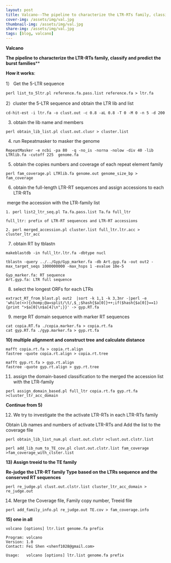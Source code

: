 ```yaml
---
layout: post
title: Valcano--The pipeline to characterize the LTR-RTs family, classify and predict the burst families
cover-img: /assets/img/val.jpg
thumbnail-img: /assets/img/val.jpg
share-img: /assets/img/val.jpg
tags: [blog, valcano]
---
```






**Valcano**

**The pipeline to characterize the LTR-RTs family, classify and predict the burst families**** 



**How it works**:



1） Get the 5-LTR sequence 

```
perl list_to_5ltr.pl reference.fa.pass.list reference.fa > ltr.fa 
```

2）cluster the 5-LTR sequence and obtain the LTR lib and list 

```
cd-hit-est -i ltr.fa -o clust.out -c 0.8 -aL 0.8 -T 0 -M 0 -n 5 -d 200
```

3) obtain the lib name and members

```
perl obtain_lib_list.pl clust.out.clusr > cluster.list 
```

4) run Repeatmasker to masker the genome

```
RepeatMasker -e ncbi -pa 80  -q -no_is -norna -nolow -div 40 -lib LTRlib.fa -cutoff 225  genome.fa  
```

 5) obtain the copies numbers and coverage of each repeat element family 

```
perl fam_coverage.pl LTRlib.fa genome.out genome_size_bp > fam_coverage  
```

 6) obtain the full-length LTR-RT sequences and assign accessions to each LTR-RTs

​     merge the accession with the LTR-family list 

```
1. perl list2_ltr_seq.pl Ta.fa.pass.list Ta.fa full_ltr

full_ltr: prefix of LTR-RT sequences and LTR-RT accessions

2. perl merged_accession.pl cluster.list full_ltr.ltr.acc > cluster_ltr_acc

```

7) obtain RT by tblastn 

```
makeblastdb -in full_ltr.ltr.fa -dbtype nucl

tblastn -query ../../Gyp/Gyp_marker.fa -db Art.gyp.fa -out out2 -max_target_seqs 1000000000 -max_hsps 1 -evalue 10e-5 

Gyp_marker.fa: RT sequence 
Art.gyp.fa: LTR full sequence 

```

8) select the longest ORFs for each LTRs

```
extract_RT_from_blast.pl out2  |sort -k 1,1 -k 3,3nr -|perl -e 'while(<>){chomp;@a=split/\t/,$_;$hash{$a[0]}++;if($hash{$a[0]}==1){print ">$a[0]\n$a[4]\n";}}' -> gyp.RT.fa  
```

9) merge RT domain sequence with marker RT sequences

```
cat copia.RT.fa ./copia.marker.fa > copia.rt.fa
cat gyp.RT.fa ./gyp.marker.fa > gyp.rt.fa 
```

**10) multiple alignment and construct tree**   **and calculate distance**

```
mafft copia.rt.fa > copia.rt.align
fastree -quote copia.rt.align > copia.rt.tree

mafft gyp.rt.fa > gyp.rt.align
fastree -quote gyp.rt.align > gyp.rt.tree
```

11) assign the domain-based classification to the merged the accession list with the LTR-family

```
perl assign_domain_based.pl full_ltr copia.rt.fa gyp.rt.fa >cluster_ltr_acc_domain

```

**Continue from 5)**

12) We try to investigate the the activate LTR-RTs in each LTR-RTs family  

Obtain Lib names and numbers of activate LTR-RTs  and Add the list to the coverage file

```
perl obtain_lib_list_num.pl clust.out.clstr >clust.out.clstr.list

perl add_lib_num_to_TE_cov.pl clust.out.clstr.list fam_coverage  >fam_coverage_with_clster.list
```

**13) Assign treeid to the TE family**

**Re-judge the LTR-RT family Type based on the LTRs sequence and the conserved RT sequences**  

```
perl re_judge.pl clust.out.clstr.list cluster_ltr_acc_domain > re_judge.out
```

 14) Merge the Coverage file, Family copy number, Treeid file 

```
perl add_family_info.pl re_judge.out TE.cov > fam_coverage.info
```

 

**15) one in all**



```
volcano [options] ltr.list genome.fa prefix

Program: volcano
Version: 1.0
Contact: Fei Shen <shenf1028@gmail.com>

Usage:   volcano [options] ltr.list genome.fa prefix

```

















 




